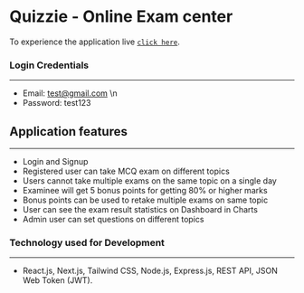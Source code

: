 # Quizzie - Online Exam center

To experience the application live [`click here`](https://quizzie-d2205.web.app/).

### Login Credentials
-----------------------------
* Email: test@gmail.com \n
* Password: test123

## Application features
-----------------------------
* Login and Signup
* Registered user can take MCQ exam on different topics
* Users cannot take multiple exams on the same topic on a single day
* Examinee will get 5 bonus points for getting 80% or higher marks
* Bonus points can be used to retake multiple exams on same topic
* User can see the exam result statistics on Dashboard in Charts
* Admin user can set questions on different topics


### Technology used for Development
------------------------------------
* React.js, Next.js, Tailwind CSS, Node.js, Express.js, REST API, JSON Web Token (JWT).
